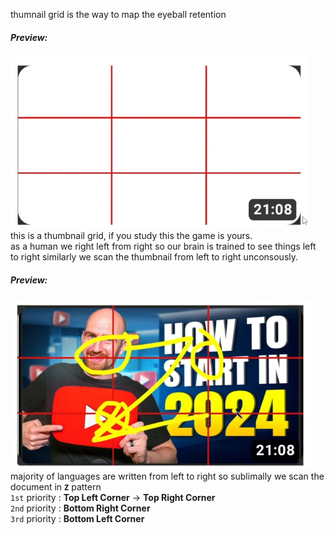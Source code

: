 thumnail grid is the way to map the eyeball retention

##### Preview:  
![](../z_Images/004.png)  
this is a thumbnail grid, if you study this the game is yours.  
as a human we right left from right so our brain is trained to see things left to right similarly we scan the thumbnail from left to right unconsously.  

##### Preview:  
![](../z_Images/005.png)  
majority of languages are written from left to right so sublimally we scan the document in **`Z`** pattern  
`1st` priority : **Top Left Corner** -> **Top Right Corner**  
`2nd` priority : **Bottom Right Corner**  
`3rd` priority : **Bottom Left Corner**  
